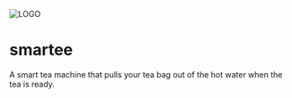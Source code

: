 <img src="https://www.aljoschatheil.de/smartee.png" alt="LOGO" title="" />



# smartee
A smart tea machine that pulls your tea bag out of the hot water when the tea is ready. 

